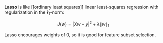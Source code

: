 **Lasso** is like [[ordinary least squares]] linear least-squares regression with regularization in the $\ell_1$-norm:

$$
J(w) = |Xw - y|^2 + \lambda \lVert w \rVert_1
$$

Lasso encourages weights of 0, so it is good for feature subset selection.